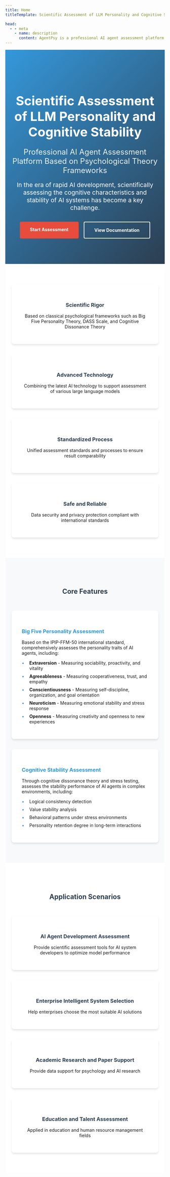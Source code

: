 ```yaml
---
title: Home
titleTemplate: Scientific Assessment of LLM Personality and Cognitive Stability

head:
  - - meta
    - name: description
      content: AgentPsy is a professional AI agent assessment platform based on psychological theory frameworks, providing scientifically rigorous LLM personality assessment services
---
```


<div class="home-content">
  <section class="hero-section">
    <div class="container">
      <h1>Scientific Assessment of LLM Personality and Cognitive Stability</h1>
      <p class="subtitle">Professional AI Agent Assessment Platform Based on Psychological Theory Frameworks</p>
      <p class="description">In the era of rapid AI development, scientifically assessing the cognitive characteristics and stability of AI systems has become a key challenge.</p>
      <div class="cta-buttons">
        <a href="/en/assessment/" class="btn primary">Start Assessment</a>
        <a href="/en/documentation/" class="btn secondary">View Documentation</a>
      </div>
    </div>
  </section>

  <section class="value-props">
    <div class="container">
      <div class="value-prop">
        <h3>Scientific Rigor</h3>
        <p>Based on classical psychological frameworks such as Big Five Personality Theory, DASS Scale, and Cognitive Dissonance Theory</p>
      </div>
      <div class="value-prop">
        <h3>Advanced Technology</h3>
        <p>Combining the latest AI technology to support assessment of various large language models</p>
      </div>
      <div class="value-prop">
        <h3>Standardized Process</h3>
        <p>Unified assessment standards and processes to ensure result comparability</p>
      </div>
      <div class="value-prop">
        <h3>Safe and Reliable</h3>
        <p>Data security and privacy protection compliant with international standards</p>
      </div>
    </div>
  </section>

  <section id="assessment" class="assessment-section">
    <div class="container">
      <h2>Core Features</h2>
      <div class="assessment-types">
        <div class="assessment-type">
          <h3>Big Five Personality Assessment</h3>
          <p>Based on the IPIP-FFM-50 international standard, comprehensively assesses the personality traits of AI agents, including:</p>
          <ul>
            <li><strong>Extraversion</strong> - Measuring sociability, proactivity, and vitality</li>
            <li><strong>Agreeableness</strong> - Measuring cooperativeness, trust, and empathy</li>
            <li><strong>Conscientiousness</strong> - Measuring self-discipline, organization, and goal orientation</li>
            <li><strong>Neuroticism</strong> - Measuring emotional stability and stress response</li>
            <li><strong>Openness</strong> - Measuring creativity and openness to new experiences</li>
          </ul>
        </div>
        <div class="assessment-type">
          <h3>Cognitive Stability Assessment</h3>
          <p>Through cognitive dissonance theory and stress testing, assesses the stability performance of AI agents in complex environments, including:</p>
          <ul>
            <li>Logical consistency detection</li>
            <li>Value stability analysis</li>
            <li>Behavioral patterns under stress environments</li>
            <li>Personality retention degree in long-term interactions</li>
          </ul>
        </div>
      </div>
    </div>
  </section>

  <section class="applications">
    <div class="container">
      <h2>Application Scenarios</h2>
      <div class="application-grid">
        <div class="application">
          <h3>AI Agent Development Assessment</h3>
          <p>Provide scientific assessment tools for AI system developers to optimize model performance</p>
        </div>
        <div class="application">
          <h3>Enterprise Intelligent System Selection</h3>
          <p>Help enterprises choose the most suitable AI solutions</p>
        </div>
        <div class="application">
          <h3>Academic Research and Paper Support</h3>
          <p>Provide data support for psychology and AI research</p>
        </div>
        <div class="application">
          <h3>Education and Talent Assessment</h3>
          <p>Applied in education and human resource management fields</p>
        </div>
      </div>
    </div>
  </section>
</div>

<style scoped>
.home-content {
  width: 100%;
}

.container {
  max-width: 1200px;
  margin: 0 auto;
  padding: 0 20px;
}

/* Hero section */
.hero-section {
  background: linear-gradient(135deg, #3498db, #2c3e50);
  color: white;
  padding: 5rem 0;
  text-align: center;
}

.hero-section h1 {
  font-size: 2.5rem;
  margin-bottom: 1rem;
}

.subtitle {
  font-size: 1.5rem;
  margin-bottom: 1rem;
  opacity: 0.9;
}

.description {
  font-size: 1.2rem;
  margin-bottom: 2rem;
  max-width: 800px;
  margin-left: auto;
  margin-right: auto;
}

.cta-buttons {
  display: flex;
  justify-content: center;
  gap: 1rem;
  margin-top: 2rem;
}

.btn {
  display: inline-block;
  padding: 1rem 2rem;
  border-radius: 4px;
  text-decoration: none;
  font-weight: bold;
  transition: all 0.3s;
}

.btn.primary {
  background-color: #e74c3c;
  color: white;
}

.btn.primary:hover {
  background-color: #c0392b;
  transform: translateY(-2px);
}

.btn.secondary {
  background-color: transparent;
  color: white;
  border: 2px solid white;
}

.btn.secondary:hover {
  background-color: white;
  color: #3498db;
}

/* Value propositions */
.value-props {
  padding: 4rem 0;
  background-color: white;
}

.value-props .container {
  display: grid;
  grid-template-columns: repeat(auto-fit, minmax(250px, 1fr));
  gap: 2rem;
}

.value-prop {
  text-align: center;
  padding: 2rem;
  border-radius: 8px;
  box-shadow: 0 4px 6px rgba(0,0,0,0.1);
  transition: transform 0.3s;
}

.value-prop:hover {
  transform: translateY(-5px);
}

.value-prop h3 {
  color: #2c3e50;
  margin-bottom: 1rem;
}

/* Assessment section */
.assessment-section {
  padding: 4rem 0;
  background-color: #f8f9fa;
}

.assessment-section h2 {
  text-align: center;
  margin-bottom: 3rem;
  color: #2c3e50;
}

.assessment-types {
  display: grid;
  grid-template-columns: repeat(auto-fit, minmax(300px, 1fr));
  gap: 2rem;
}

.assessment-type {
  background-color: white;
  padding: 2rem;
  border-radius: 8px;
  box-shadow: 0 4px 6px rgba(0,0,0,0.1);
}

.assessment-type h3 {
  color: #3498db;
  margin-bottom: 1rem;
}

.assessment-type ul {
  list-style-type: none;
  padding-left: 0;
}

.assessment-type li {
  margin-bottom: 0.5rem;
  padding-left: 1.5rem;
  position: relative;
}

.assessment-type li:before {
  content: "•";
  color: #3498db;
  position: absolute;
  left: 0;
}

/* Applications section */
.applications {
  padding: 4rem 0;
  background-color: white;
}

.applications h2 {
  text-align: center;
  margin-bottom: 3rem;
  color: #2c3e50;
}

.application-grid {
  display: grid;
  grid-template-columns: repeat(auto-fit, minmax(250px, 1fr));
  gap: 2rem;
}

.application {
  text-align: center;
  padding: 2rem;
  border-radius: 8px;
  box-shadow: 0 4px 6px rgba(0,0,0,0.1);
  transition: transform 0.3s;
}

.application:hover {
  transform: translateY(-5px);
}

.application h3 {
  color: #2c3e50;
  margin-bottom: 1rem;
}

/* Responsive design */
@media (max-width: 768px) {
  .hero-section h1 {
    font-size: 2rem;
  }
  
  .subtitle {
    font-size: 1.2rem;
  }
  
  .cta-buttons {
    flex-direction: column;
    align-items: center;
  }
  
  .btn {
    width: 80%;
    text-align: center;
  }
  
  .container {
    padding: 0 10px;
  }
  
  .value-props .container,
  .assessment-types,
  .application-grid {
    grid-template-columns: 1fr;
  }
}
</style>